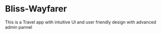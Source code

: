 # Bliss-Wayfarer
This is a Travel app with intuitive UI and user friendly design with advanced admin pannel  
